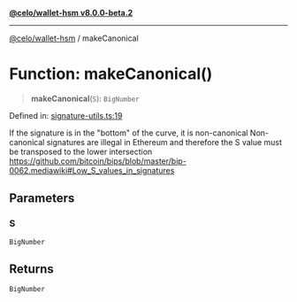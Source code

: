 [**@celo/wallet-hsm v8.0.0-beta.2**](../README.md)

***

[@celo/wallet-hsm](../README.md) / makeCanonical

# Function: makeCanonical()

> **makeCanonical**(`S`): `BigNumber`

Defined in: [signature-utils.ts:19](https://github.com/celo-org/developer-tooling/blob/master/packages/sdk/wallets/wallet-hsm/src/signature-utils.ts#L19)

If the signature is in the "bottom" of the curve, it is non-canonical
Non-canonical signatures are illegal in Ethereum and therefore the S value
must be transposed to the lower intersection
https://github.com/bitcoin/bips/blob/master/bip-0062.mediawiki#Low_S_values_in_signatures

## Parameters

### S

`BigNumber`

## Returns

`BigNumber`
